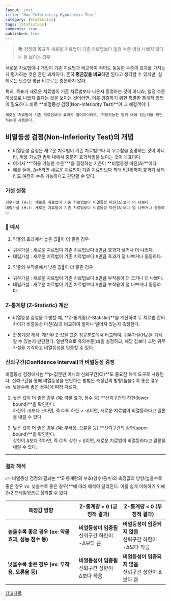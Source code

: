 ```yaml
---
layout: post
title: "Non-Inferiority Hypothesis Test"
category: [Statistics]
tags: [Statistics]
comments: true
published: true
---
```


> 📚 검정의 목표가 새로운 치료법이 기존 치로볍보다 일정 수준 이상 나쁘지 않다는 걸 보이는 경우

새로운 치료법이나 개입이 기존 치료법과 비교하여 적어도 동등한 수준의 효과를 가지는지 평가하는 것은 흔한 과제이다. 
흔히 **평균값을 비교**하면 된다고 생각할 수 있지만, 실제로는 단순한 평균 비교로는 충분하지 않다.

특히, 목표가 새로운 치료법이 기존 치료법보다 나은지 증명하는 것이 아니라, 일정 수준 이상으로 나쁘지 않다는 것을 보이는 것이라면, 이를 검증하기 위한 특별한 통계적 방법이 필요하다. 바로 **비열등성 검정(Non-Inferiority Test)**이 그 해결책이다.

    새로운 치료법이 기존 치료법보다 효과가 떨어지더라도, 허용가능한 범위 내에 있는지를 확인하는데 사용한다.

## 비열등성 검정(Non-Inferiority Test)의 개념
- 비열등성 검정은 새로운 치료법이 기존 치료법보다 더 우수함을 증명하는 것이 아니라, 허용 가능한 범위 내에서 충분히 효과적임을 보이는 것이 목표이다. 
- 여기서 **"허용 가능한 수준"**을 결정하는 기준이 **비열등성 마진(Δ)**이다.
- 예를 들어, Δ=5라면 새로운 치료법이 기존 치료법보다 최대 5단위까지 효과가 낮더라도 여전히 수용 가능하다고 판단할 수 있다.

### 가설 설정

    귀무가설 (H₀): 새로운 치료법이 기존 치료법보다 비열등성 마진(Δ)보다 더 나쁘다
    대립가설 (H₁): 새로운 치료법이 기존 치료법보다 비열등성 마진(Δ)보다 덜 나쁘거나 동등하다

### 💊 예시
1. 약물의 효과에서 높은 값🔺이 더 좋은 경우
- 귀무가설 : 새로운 치료법이 기존 치료법보다 Δ만큼 효과가 낮거나 더 나쁘다.
- 대립가설 : 새로운 치료법이 기존 치료법보다 Δ만큼 효과가 덜 나쁘거나 동등하다.

2. 약물의 부작용에서 낮은 값🔻이 더 좋은 경우
- 귀무가설 : 새로운 치료법이 기존 치료법보다 Δ만큼 부작용이 더 크거나 더 나쁘다.
- 대립가설 : 새로운 치료법이 기존 치료법보다 Δ만큼 부작용이 덜 나쁘거나 동등하다.


### Z-통계량 (Z-Statistic) 계산
- 비열등성 검정을 수행할 때, **Z-통계량(Z-Statistic)**을 계산하여 두 치료법 간의 차이가 비열등성 마진(Δ)과 비교하여 얼마나 떨어져 있는지 측정한다.

- Z-통계량 해석:
계산된 Z-값을 표준 정규분포에서 비교하여, 귀무가설(H₀)을 기각할 수 있는지 판단한다.
일반적으로 유의수준(α)을 설정하고, 해당 값보다 크면 귀무가설을 기각하고 비열등성을 입증할 수 있다.

### 신뢰구간(Confidence Interval)과 비열등성 검정
비열등성 검정에서는 **p-값뿐만 아니라 신뢰구간(CI)**도 중요한 해석 도구로 사용된다. 신뢰구간을 통해 비열등성을 판단하는 방법은 측정값의 방향(높을수록 좋은 경우 vs. 낮을수록 좋은 경우)에 따라 다르다.

1. 높은 값이 더 좋은 경우 (예: 약물 효과, 점수 등)
**신뢰구간의 하한(lower bound)**을 확인한다.  
하한이 -Δ보다 크다면, 즉 CI의 하한 > -Δ이면, 새로운 치료법이 비열등하다고 결론을 내릴 수 있다.

2. 낮은 값이 더 좋은 경우 (예: 부작용, 오류율 등)
**신뢰구간의 상한(upper bound)**을 확인한다.  
상한이 Δ보다 작다면, 즉 CI의 상한 < Δ이면, 새로운 치료법이 비열등하다고 결론을 내릴 수 있다.

---

### 결과 해석

👉 비열등성 검정의 결과는 **Z-통계량의 부호(양수/음수)와 측정값의 방향(높을수록 좋은 경우 vs. 낮을수록 좋은 경우)**에 따라 해석이 달라진다. 이를 쉽게 이해하기 위해 2x2 프레임워크로 정리할 수 있다.

| **측정값 방향** | **Z-통계량 > 0 (긍정적 결과)** | **Z-통계량 < 0 (부정적 결과)** |
|---------------|---------------------------------|---------------------------------|
| **높을수록 좋은 경우 (ex: 약물 효과, 성능 점수 등)** | **비열등성이 입증됨**<br>신뢰구간 하한이 -Δ보다 큼 | **비열등성이 입증되지 않음**<br>신뢰구간 하한이 -Δ보다 작음 |
| **낮을수록 좋은 경우 (ex: 부작용, 오류율 등)** | **비열등성이 입증됨**<br>신뢰구간 상한이 Δ보다 작음 | **비열등성이 입증되지 않음**<br>신뢰구간 상한이 Δ보다 큼 |


[참고자료](https://medium.com/towards-data-science/all-you-need-to-know-about-non-inferiority-test-c58a74ec4cc5)


